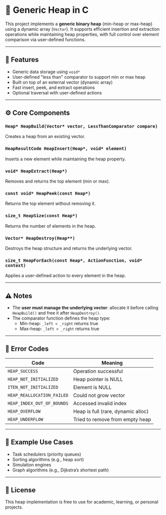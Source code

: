 # 🔺 Generic Heap in C

This project implements a **generic binary heap** (min-heap or max-heap) using a dynamic array (`Vector`). It supports efficient insertion and extraction operations while maintaining heap properties, with full control over element comparison via user-defined functions.

---

## 🧠 Features

- Generic data storage using `void*`
- User-defined "less than" comparator to support min or max heap
- Built on top of an external vector (dynamic array)
- Fast insert, peek, and extract operations
- Optional traversal with user-defined actions

---

## ⚙️ Core Components

### `Heap* HeapBuild(Vector* vector, LessThanComparator compare)`
Creates a heap from an existing vector.

### `HeapResultCode HeapInsert(Heap*, void* element)`
Inserts a new element while maintaining the heap property.

### `void* HeapExtract(Heap*)`
Removes and returns the top element (min or max).

### `const void* HeapPeek(const Heap*)`
Returns the top element without removing it.

### `size_t HeapSize(const Heap*)`
Returns the number of elements in the heap.

### `Vector* HeapDestroy(Heap**)`
Destroys the heap structure and returns the underlying vector.

### `size_t HeapForEach(const Heap*, ActionFunction, void* context)`
Applies a user-defined action to every element in the heap.

---

## ⚠️ Notes

- The **user must manage the underlying vector**: allocate it before calling `HeapBuild()` and free it after `HeapDestroy()`.
- The comparator function defines the heap type:
  - Min-heap: `_left < _right` returns true
  - Max-heap: `_left > _right` returns true

---

## 🚨 Error Codes

| Code                        | Meaning                           |
|-----------------------------|------------------------------------|
| `HEAP_SUCCESS`              | Operation successful               |
| `HEAP_NOT_INITIALIZED`      | Heap pointer is NULL               |
| `ITEN_NOT_INITIALIZED`      | Element is NULL                    |
| `HEAP_REALLOCATION_FAILED`  | Could not grow vector              |
| `HEAP_INDEX_OUT_OF_BOUNDS`  | Accessed invalid index             |
| `HEAP_OVERFLOW`             | Heap is full (rare, dynamic alloc) |
| `HEAP_UNDERFLOW`            | Tried to remove from empty heap    |

---

## 🧪 Example Use Cases

- Task schedulers (priority queues)
- Sorting algorithms (e.g., heap sort)
- Simulation engines
- Graph algorithms (e.g., Dijkstra’s shortest path)

---

## 📄 License

This heap implementation is free to use for academic, learning, or personal projects.
